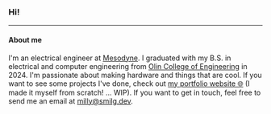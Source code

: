 ### Hi!

---

#### About me
I'm an electrical engineer at [Mesodyne](https://mesodyne.com/). I graduated with my B.S. in electrical and computer engineering from [Olin College of Engineering](https://www.olin.edu) in 2024. I'm passionate about making hardware and things that are cool. If you want to see some projects I've done, check out [my portfolio website 🌐](https://smilg.dev) (I made it myself from scratch! ... WIP). If you want to get in touch, feel free to send me an email at [milly@smilg.dev](mailto:milly@smilg.dev).

